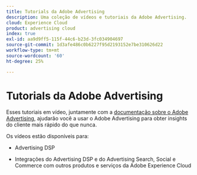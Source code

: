 ```yaml
---
title: Tutorials da Adobe Advertising
description: Uma coleção de vídeos e tutoriais da Adobe Advertising.
cloud: Experience Cloud
product: advertising cloud
index: true
exl-id: aa9d9ff5-115f-44c6-b23d-3fc034904697
source-git-commit: 1d3afe486c0b6227f95d2193152e7be310626d22
workflow-type: tm+mt
source-wordcount: '60'
ht-degree: 25%

---
```


# Tutorials da Adobe Advertising

Esses tutoriais em vídeo, juntamente com a [documentação sobre o Adobe Advertising](https://experienceleague.adobe.com/pt-br/docs/advertising), ajudarão você a usar o Adobe Advertising para obter insights do cliente mais rápido do que nunca.

Os vídeos estão disponíveis para:

* Advertising DSP

* Integrações do Advertising DSP e do Advertising Search, Social e Commerce com outros produtos e serviços da Adobe Experience Cloud

<!--
See other -learn tutorials landing pages to get ideas for additional content
-->
